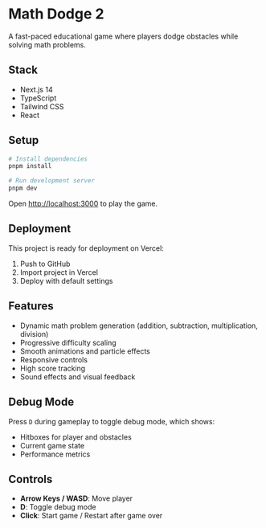 # Math Dodge 2

A fast-paced educational game where players dodge obstacles while solving math problems.

## Stack

- Next.js 14
- TypeScript
- Tailwind CSS
- React

## Setup

```bash
# Install dependencies
pnpm install

# Run development server
pnpm dev
```

Open [http://localhost:3000](http://localhost:3000) to play the game.

## Deployment

This project is ready for deployment on Vercel:

1. Push to GitHub
2. Import project in Vercel
3. Deploy with default settings

## Features

- Dynamic math problem generation (addition, subtraction, multiplication, division)
- Progressive difficulty scaling
- Smooth animations and particle effects
- Responsive controls
- High score tracking
- Sound effects and visual feedback

## Debug Mode

Press `D` during gameplay to toggle debug mode, which shows:
- Hitboxes for player and obstacles
- Current game state
- Performance metrics

## Controls

- **Arrow Keys / WASD**: Move player
- **D**: Toggle debug mode
- **Click**: Start game / Restart after game over